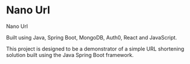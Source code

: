 # Nano Url
Nano Url

Built using Java, Spring Boot, MongoDB, Auth0, React and JavaScript.

This project is designed to be a demonstrator of a simple URL shortening solution built using the Java Spring Boot framework.
